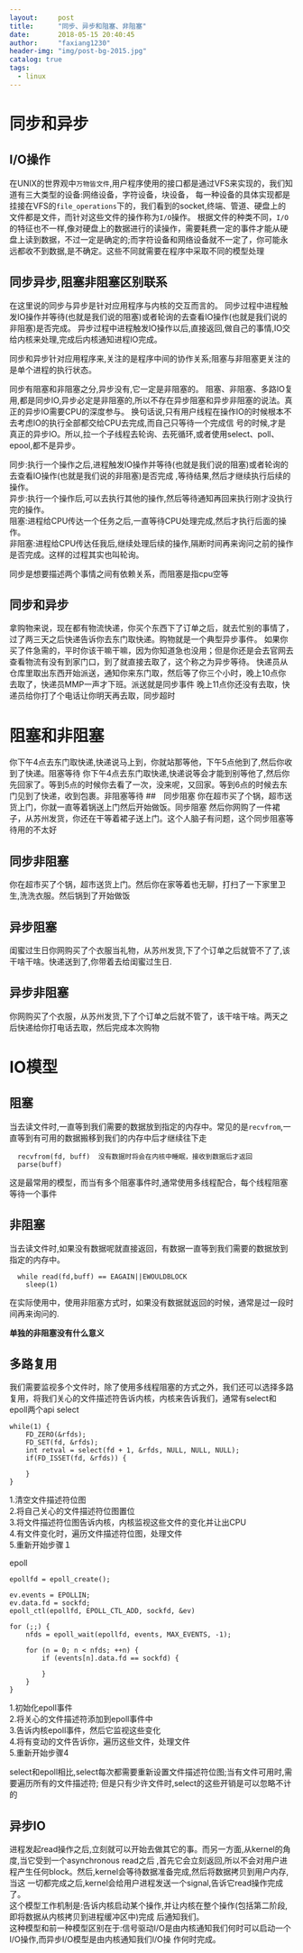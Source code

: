 ```yaml
---
layout:     post
title:      "同步、异步和阻塞、非阻塞"
date:       2018-05-15 20:40:45
author:     "faxiang1230"
header-img: "img/post-bg-2015.jpg"
catalog: true
tags:
  - linux
---
```

# 同步和异步
## I/O操作
在UNIX的世界观中`万物皆文件`,用户程序使用的接口都是通过VFS来实现的，我们知道有三大类型的设备:网络设备，字符设备，块设备，
每一种设备的具体实现都是挂接在VFS的`file_operations`下的，我们看到的socket,终端、管道、硬盘上的文件都是文件，而针对这些文件的操作称为`I/O`操作。
根据文件的种类不同，`I/O`的特征也不一样,像对硬盘上的数据进行的读操作，需要耗费一定的事件才能从硬盘上读到数据，不过一定是确定的;而字符设备和网络设备就不一定了，你可能永远都收不到数据,是不确定。这些不同就需要在程序中采取不同的模型处理
## 同步异步,阻塞非阻塞区别联系
在这里说的同步与异步是针对应用程序与内核的交互而言的。
同步过程中进程触发IO操作并等待(也就是我们说的阻塞)或者轮询的去查看IO操作(也就是我们说的非阻塞)是否完成。
异步过程中进程触发IO操作以后,直接返回,做自己的事情,IO交给内核来处理,完成后内核通知进程IO完成。

同步和异步针对应用程序来,关注的是程序中间的协作关系;阻塞与非阻塞更关注的是单个进程的执行状态。

同步有阻塞和非阻塞之分,异步没有,它一定是非阻塞的。
阻塞、非阻塞、多路IO复用,都是同步IO,异步必定是非阻塞的,所以不存在异步阻塞和异步非阻塞的说法。真正的异步IO需要CPU的深度参与。
换句话说,只有用户线程在操作IO的时候根本不去考虑IO的执行全部都交给CPU去完成,而自己只等待一个完成信
号的时候,才是真正的异步IO。所以,拉一个子线程去轮询、去死循环,或者使用select、poll、epool,都不是异步。

同步:执行一个操作之后,进程触发IO操作并等待(也就是我们说的阻塞)或者轮询的去查看IO操作(也就是我们说的非阻塞)是否完成
,等待结果,然后才继续执行后续的操作。  
异步:执行一个操作后,可以去执行其他的操作,然后等待通知再回来执行刚才没执行完的操作。  
阻塞:进程给CPU传达一个任务之后,一直等待CPU处理完成,然后才执行后面的操作。  
非阻塞:进程给CPU传达任我后,继续处理后续的操作,隔断时间再来询问之前的操作是否完成。这样的过程其实也叫轮询。  

同步是想要描述两个事情之间有依赖关系，而阻塞是指cpu空等
## 同步和异步
拿购物来说，现在都有物流快递，你买个东西下了订单之后，就去忙别的事情了，过了两三天之后快递告诉你去东门取快递。购物就是一个典型异步事件。
如果你买了件急需的，平时你该干嘛干嘛，因为你知道急也没用；但是你还是会去官网去查看物流有没有到家门口，到了就直接去取了，这个称之为异步等待。
快递员从仓库里取出东西开始派送，通知你来东门取，然后等了你三个小时，晚上10点你去取了，快递员MMP一声才下班。派送就是同步事件
晚上11点你还没有去取，快递员给你打了个电话让你明天再去取，同步超时
# 阻塞和非阻塞
你下午4点去东门取快递,快递说马上到，你就站那等他，下午5点他到了,然后你收到了快递。阻塞等待
你下午4点去东门取快递,快递说等会才能到别等他了,然后你先回家了。等到5点的时候你去看了一次，没来呢，又回家。等到6点的时候去东门见到了快递，收到包裹。非阻塞等待
##　同步阻塞
你在超市买了个锅，超市送货上门，你就一直等着锅送上门然后开始做饭。同步阻塞
然后你网购了一件裙子，从苏州发货，你还在干等着裙子送上门。这个人脑子有问题，这个同步阻塞等待用的不太好
## 同步非阻塞
你在超市买了个锅，超市送货上门。然后你在家等着也无聊，打扫了一下家里卫生,洗洗衣服。然后锅到了开始做饭
## 异步阻塞
闺蜜过生日你网购买了个衣服当礼物，从苏州发货,下了个订单之后就管不了了,该干啥干啥。快递送到了,你带着去给闺蜜过生日.
## 异步非阻塞
你网购买了个衣服，从苏州发货,下了个订单之后就不管了，该干啥干啥。两天之后快递给你打电话去取，然后完成本次购物
# IO模型
## 阻塞
当去读文件时,一直等到我们需要的数据放到指定的内存中。常见的是`recvfrom`,一直等到有可用的数据搬移到我们的内存中后才继续往下走
```
  recvfrom(fd, buff)  没有数据时将会在内核中睡眠，接收到数据后才返回
  parse(buff)
```
这是最常用的模型，而当有多个阻塞事件时,通常使用多线程配合，每个线程阻塞等待一个事件
## 非阻塞
当去读文件时,如果没有数据呢就直接返回，有数据一直等到我们需要的数据放到指定的内存中。
```
  while read(fd,buff) == EAGAIN||EWOULDBLOCK
    sleep(1)
```
在实际使用中，使用非阻塞方式时，如果没有数据就返回的时候，通常是过一段时间再来询问的.

**单独的非阻塞没有什么意义**

## 多路复用
我们需要监视多个文件时，除了使用多线程阻塞的方式之外，我们还可以选择多路复用，将我们关心的文件描述符告诉内核，内核来告诉我们，通常有select和epoll两个api
select
```
while(1) {
    FD_ZERO(&rfds);
    FD_SET(fd, &rfds);
    int retval = select(fd + 1, &rfds, NULL, NULL, NULL);
    if(FD_ISSET(fd, &rfds)) {

    }
}   
```
1.清空文件描述符位图  
2.将自己关心的文件描述符位图置位  
3.将文件描述符位图告诉内核，内核监视这些文件的变化并让出CPU  
4.有文件变化时，遍历文件描述符位图，处理文件  
5.重新开始步骤１  

epoll
```
epollfd = epoll_create();

ev.events = EPOLLIN;
ev.data.fd = sockfd;
epoll_ctl(epollfd, EPOLL_CTL_ADD, sockfd, &ev)  

for (;;) {
    nfds = epoll_wait(epollfd, events, MAX_EVENTS, -1);

    for (n = 0; n < nfds; ++n) {
        if (events[n].data.fd == sockfd) {

        }
    }
}
```
1.初始化epoll事件  
2.将关心的文件描述符添加到epoll事件中  
3.告诉内核epoll事件，然后它监视这些变化  
4.将有变动的文件告诉你，遍历这些文件，处理文件  
5.重新开始步骤4  

select和epoll相比,select每次都需要重新设置文件描述符位图;当有文件可用时,需要遍历所有的文件描述符;
但是只有少许文件时,select的这些开销是可以忽略不计的
## 异步IO
进程发起read操作之后,立刻就可以开始去做其它的事。而另一方面,从kernel的角度,当它受到一个asynchronous read之后
,首先它会立刻返回,所以不会对用户进程产生任何block。然后,kernel会等待数据准备完成,然后将数据拷贝到用户内存,当这
一切都完成之后,kernel会给用户进程发送一个signal,告诉它read操作完成了。  
这个模型工作机制是:告诉内核启动某个操作,并让内核在整个操作(包括第二阶段,即将数据从内核拷贝到进程缓冲区中)完成
后通知我们。  
这种模型和前一种模型区别在于:信号驱动I/O是由内核通知我们何时可以启动一个I/O操作,而异步I/O模型是由内核通知我们I/O操
作何时完成。  
